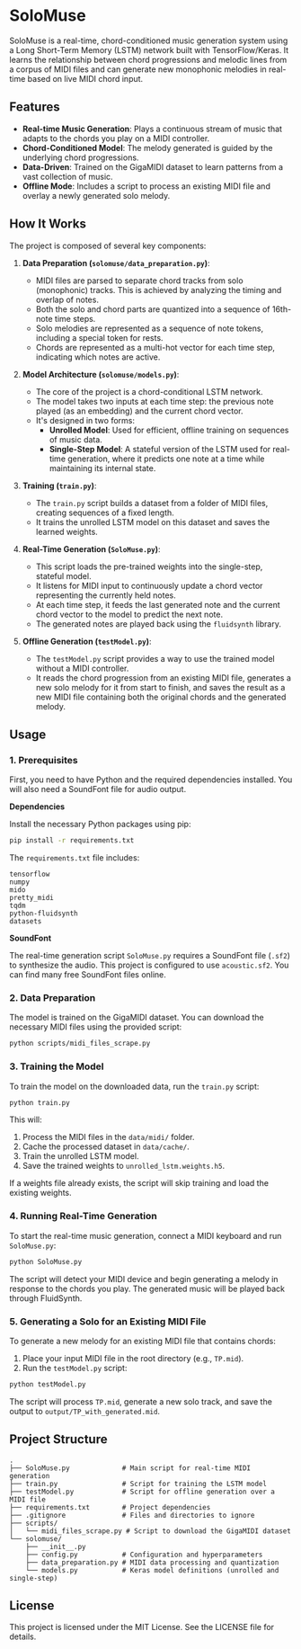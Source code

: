 # SoloMuse

SoloMuse is a real-time, chord-conditioned music generation system using a Long Short-Term Memory (LSTM) network built with TensorFlow/Keras. It learns the relationship between chord progressions and melodic lines from a corpus of MIDI files and can generate new monophonic melodies in real-time based on live MIDI chord input.

## Features

  * **Real-time Music Generation**: Plays a continuous stream of music that adapts to the chords you play on a MIDI controller.
  * **Chord-Conditioned Model**: The melody generated is guided by the underlying chord progressions.
  * **Data-Driven**: Trained on the GigaMIDI dataset to learn patterns from a vast collection of music.
  * **Offline Mode**: Includes a script to process an existing MIDI file and overlay a newly generated solo melody.

## How It Works

The project is composed of several key components:

1.  **Data Preparation (`solomuse/data_preparation.py`)**:

      * MIDI files are parsed to separate chord tracks from solo (monophonic) tracks. This is achieved by analyzing the timing and overlap of notes.
      * Both the solo and chord parts are quantized into a sequence of 16th-note time steps.
      * Solo melodies are represented as a sequence of note tokens, including a special token for rests.
      * Chords are represented as a multi-hot vector for each time step, indicating which notes are active.

2.  **Model Architecture (`solomuse/models.py`)**:

      * The core of the project is a chord-conditional LSTM network.
      * The model takes two inputs at each time step: the previous note played (as an embedding) and the current chord vector.
      * It's designed in two forms:
          * **Unrolled Model**: Used for efficient, offline training on sequences of music data.
          * **Single-Step Model**: A stateful version of the LSTM used for real-time generation, where it predicts one note at a time while maintaining its internal state.

3.  **Training (`train.py`)**:

      * The `train.py` script builds a dataset from a folder of MIDI files, creating sequences of a fixed length.
      * It trains the unrolled LSTM model on this dataset and saves the learned weights.

4.  **Real-Time Generation (`SoloMuse.py`)**:

      * This script loads the pre-trained weights into the single-step, stateful model.
      * It listens for MIDI input to continuously update a chord vector representing the currently held notes.
      * At each time step, it feeds the last generated note and the current chord vector to the model to predict the next note.
      * The generated notes are played back using the `fluidsynth` library.

5.  **Offline Generation (`testModel.py`)**:

      * The `testModel.py` script provides a way to use the trained model without a MIDI controller.
      * It reads the chord progression from an existing MIDI file, generates a new solo melody for it from start to finish, and saves the result as a new MIDI file containing both the original chords and the generated melody.

## Usage

### 1\. Prerequisites

First, you need to have Python and the required dependencies installed. You will also need a SoundFont file for audio output.

**Dependencies**

Install the necessary Python packages using pip:

```bash
pip install -r requirements.txt
```

The `requirements.txt` file includes:

```
tensorflow
numpy
mido
pretty_midi
tqdm
python-fluidsynth
datasets
```

**SoundFont**

The real-time generation script `SoloMuse.py` requires a SoundFont file (`.sf2`) to synthesize the audio. This project is configured to use `acoustic.sf2`. You can find many free SoundFont files online.

### 2\. Data Preparation

The model is trained on the GigaMIDI dataset. You can download the necessary MIDI files using the provided script:

```bash
python scripts/midi_files_scrape.py
```

### 3\. Training the Model

To train the model on the downloaded data, run the `train.py` script:

```bash
python train.py
```

This will:

1.  Process the MIDI files in the `data/midi/` folder.
2.  Cache the processed dataset in `data/cache/`.
3.  Train the unrolled LSTM model.
4.  Save the trained weights to `unrolled_lstm.weights.h5`.

If a weights file already exists, the script will skip training and load the existing weights.

### 4\. Running Real-Time Generation

To start the real-time music generation, connect a MIDI keyboard and run `SoloMuse.py`:

```bash
python SoloMuse.py
```

The script will detect your MIDI device and begin generating a melody in response to the chords you play. The generated music will be played back through FluidSynth.

### 5\. Generating a Solo for an Existing MIDI File

To generate a new melody for an existing MIDI file that contains chords:

1.  Place your input MIDI file in the root directory (e.g., `TP.mid`).
2.  Run the `testModel.py` script:

<!-- end list -->

```bash
python testModel.py
```

The script will process `TP.mid`, generate a new solo track, and save the output to `output/TP_with_generated.mid`.

## Project Structure

```
.
├── SoloMuse.py             # Main script for real-time MIDI generation
├── train.py                # Script for training the LSTM model
├── testModel.py            # Script for offline generation over a MIDI file
├── requirements.txt        # Project dependencies
├── .gitignore              # Files and directories to ignore
├── scripts/
│   └── midi_files_scrape.py # Script to download the GigaMIDI dataset
└── solomuse/
    ├── __init__.py
    ├── config.py           # Configuration and hyperparameters
    ├── data_preparation.py # MIDI data processing and quantization
    └── models.py           # Keras model definitions (unrolled and single-step)
```

## License

This project is licensed under the MIT License. See the LICENSE file for details.
